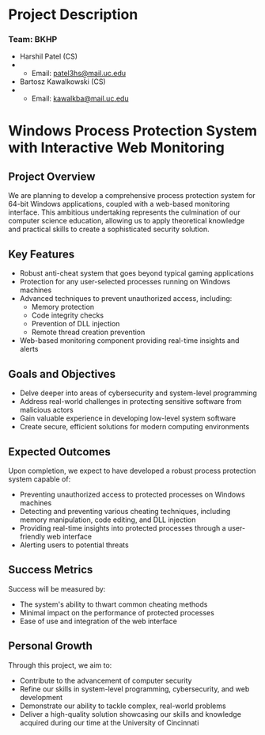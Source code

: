 # Project Description

### Team: BKHP

- Harshil Patel (CS)
- - Email: patel3hs@mail.uc.edu
- Bartosz Kawalkowski (CS)
- - Email: kawalkba@mail.uc.edu

# Windows Process Protection System with Interactive Web Monitoring

## Project Overview

We are planning to develop a comprehensive process protection system for 64-bit Windows applications, coupled with a web-based monitoring interface. This ambitious undertaking represents the culmination of our computer science education, allowing us to apply theoretical knowledge and practical skills to create a sophisticated security solution.

## Key Features

- Robust anti-cheat system that goes beyond typical gaming applications
- Protection for any user-selected processes running on Windows machines
- Advanced techniques to prevent unauthorized access, including:
  - Memory protection
  - Code integrity checks
  - Prevention of DLL injection
  - Remote thread creation prevention
- Web-based monitoring component providing real-time insights and alerts

## Goals and Objectives

- Delve deeper into areas of cybersecurity and system-level programming
- Address real-world challenges in protecting sensitive software from malicious actors
- Gain valuable experience in developing low-level system software
- Create secure, efficient solutions for modern computing environments

## Expected Outcomes

Upon completion, we expect to have developed a robust process protection system capable of:

- Preventing unauthorized access to protected processes on Windows machines
- Detecting and preventing various cheating techniques, including memory manipulation, code editing, and DLL injection
- Providing real-time insights into protected processes through a user-friendly web interface
- Alerting users to potential threats

## Success Metrics

Success will be measured by:

- The system's ability to thwart common cheating methods
- Minimal impact on the performance of protected processes
- Ease of use and integration of the web interface

## Personal Growth

Through this project, we aim to:

- Contribute to the advancement of computer security
- Refine our skills in system-level programming, cybersecurity, and web development
- Demonstrate our ability to tackle complex, real-world problems
- Deliver a high-quality solution showcasing our skills and knowledge acquired during our time at the University of Cincinnati
